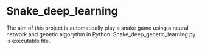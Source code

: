 # Snake_deep_learning


The aim of this project is automatically play a snake game using a neural network and genetic algorythm in Python.
Snake_deep_genetic_learning.py is executable file.
